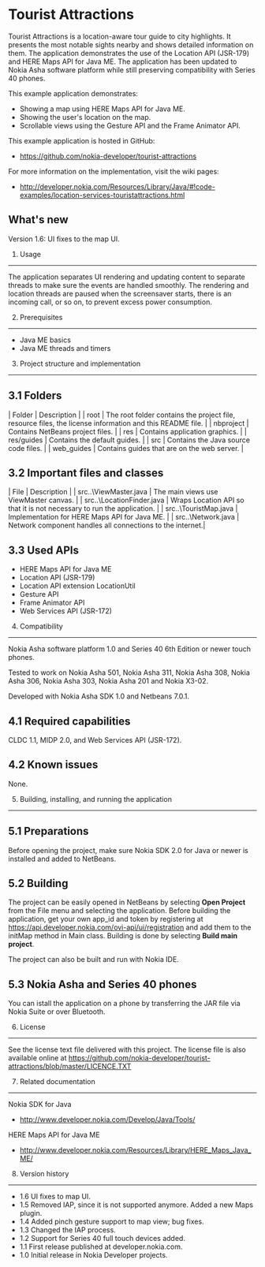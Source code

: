 Tourist Attractions
===================

Tourist Attractions is a location-aware tour guide to city highlights. It 
presents the most notable sights nearby and shows detailed information on 
them. The application demonstrates the use of the Location API (JSR-179) 
and HERE Maps API for Java ME. The application has been updated to Nokia 
Asha software platform while still preserving compatibility with Series 40 
phones.

This example application demonstrates:
* Showing a map using HERE Maps API for Java ME.
* Showing the user's location on the map.
* Scrollable views using the Gesture API and the Frame Animator API.

This example application is hosted in GitHub:
* https://github.com/nokia-developer/tourist-attractions

For more information on the implementation, visit the wiki pages:
* http://developer.nokia.com/Resources/Library/Java/#!code-examples/location-services-touristattractions.html

What's new
----------
Version 1.6: UI fixes to the map UI.

1. Usage
-------------------------------------------------------------------------------

The application separates UI rendering and updating content to separate threads 
to make sure the events are handled smoothly. The rendering and location threads
are paused when the screensaver starts, there is an incoming call, or so on, to 
prevent excess power consumption.

2. Prerequisites
-------------------------------------------------------------------------------

* Java ME basics
* Java ME threads and timers


3. Project structure and implementation
-------------------------------------------------------------------------------

3.1 Folders
-----------

| Folder | Description |
| root | The root folder contains the project file, resource files, the license information and this README file. |
| nbproject | Contains NetBeans project files. |
| res | Contains application graphics. |
| res/guides | Contains the default guides. |
| src | Contains the Java source code files. |
| web_guides | Contains guides that are on the web server. |  


3.2 Important files and classes
-------------------------------

| File                           | Description                                |
| src\..\ViewMaster.java         | The main views use ViewMaster canvas.      |
| src\..\LocationFinder.java     | Wraps Location API so that it is not necessary to run the application. |
| src\..\TouristMap.java         | Implementation for HERE Maps API for Java ME. |
| src\..\Network.java            | Network component handles all connections to the internet.|

3.3 Used APIs
-------------

* HERE Maps API for Java ME
* Location API (JSR-179)
* Location API extension LocationUtil
* Gesture API
* Frame Animator API
* Web Services API (JSR-172)


4. Compatibility
-------------------------------------------------------------------------------

Nokia Asha software platform 1.0 and Series 40 6th Edition or newer touch
phones.

Tested to work on Nokia Asha 501, Nokia Asha 311, Nokia Asha 308,
Nokia Asha 306, Nokia Asha 303, Nokia Asha 201 and Nokia X3-02.

Developed with Nokia Asha SDK 1.0 and Netbeans 7.0.1.

4.1 Required capabilities
-------------------------

CLDC 1.1, MIDP 2.0, and Web Services API (JSR-172).

4.2 Known issues
----------------

None.

5. Building, installing, and running the application
-------------------------------------------------------------------------------

5.1 Preparations
----------------

Before opening the project, make sure Nokia SDK 2.0 for Java or newer is installed and 
added to NetBeans. 

5.2 Building
------------

The project can be easily opened in NetBeans by selecting **Open Project** 
from the File menu and selecting the application. Before building the 
application, get your own app_id and token by registering at
https://api.developer.nokia.com/ovi-api/ui/registration and add them to the
initMap method in Main class. Building is done by selecting **Build main 
project**.

The project can also be built and run with Nokia IDE.

5.3 Nokia Asha and Series 40 phones
-----------------------------------

You can istall the application on a phone by transferring the JAR file 
via Nokia Suite or over Bluetooth.


6. License
-------------------------------------------------------------------------------

See the license text file delivered with this project. The license file is also
available online at
https://github.com/nokia-developer/tourist-attractions/blob/master/LICENCE.TXT


7. Related documentation
-------------------------------------------------------------------------------

Nokia SDK for Java
* http://www.developer.nokia.com/Develop/Java/Tools/

HERE Maps API for Java ME 
* http://www.developer.nokia.com/Resources/Library/HERE_Maps_Java_ME/


8. Version history
-------------------------------------------------------------------------------

* 1.6 UI fixes to map UI.
* 1.5 Removed IAP, since it is not supported anymore. Added a new Maps plugin.
* 1.4 Added pinch gesture support to map view; bug fixes.
* 1.3 Changed the IAP process.
* 1.2 Support for Series 40 full touch devices added.
* 1.1 First release published at developer.nokia.com.
* 1.0 Initial release in Nokia Developer projects.

